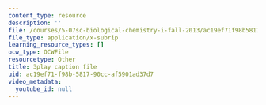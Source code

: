 ```yaml
---
content_type: resource
description: ''
file: /courses/5-07sc-biological-chemistry-i-fall-2013/ac19ef71f98b581790ccaf5901ad37d7_sBYrp3zssWE.vtt
file_type: application/x-subrip
learning_resource_types: []
ocw_type: OCWFile
resourcetype: Other
title: 3play caption file
uid: ac19ef71-f98b-5817-90cc-af5901ad37d7
video_metadata:
  youtube_id: null
---
```

